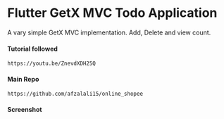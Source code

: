 # Flutter GetX MVC Todo Application

A vary simple GetX MVC implementation.
Add, Delete and view count.

#### Tutorial followed
```
https://youtu.be/ZnevdXDH25Q
```

#### Main Repo
```
https://github.com/afzalali15/online_shopee
```


#### Screenshot







